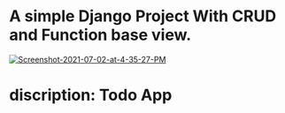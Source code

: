 # A simple Django Project With CRUD and Function base view.





<a href="https://ibb.co/TMVmhj1"><img src="https://i.ibb.co/23DgKVS/Screenshot-2021-07-02-at-4-35-27-PM.png" alt="Screenshot-2021-07-02-at-4-35-27-PM" border="0"></a>


# discription: Todo App


<style>
  
  discription{
  text-align: center;
  }
  
  </style>

